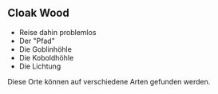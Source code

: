 ## Cloak Wood
* Reise dahin problemlos
* Der "Pfad"
* Die Goblinhöhle
* Die Koboldhöhle
* Die Lichtung

Diese Orte können auf verschiedene Arten gefunden werden.